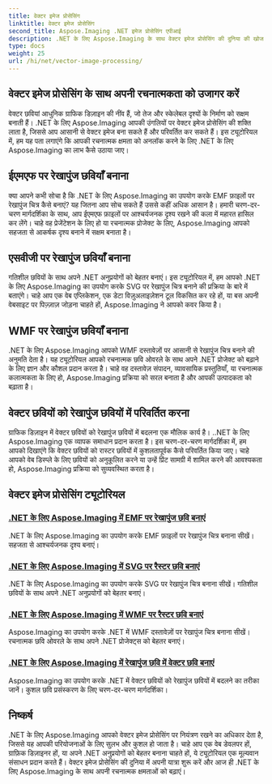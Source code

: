 ```yaml
---
title: वेक्टर इमेज प्रोसेसिंग
linktitle: वेक्टर इमेज प्रोसेसिंग
second_title: Aspose.Imaging .NET इमेज प्रोसेसिंग एपीआई
description: .NET के लिए Aspose.Imaging के साथ वेक्टर इमेज प्रोसेसिंग की दुनिया की खोज करें। वेक्टर छवियों को आसानी से बनाना और परिवर्तित करना सीखें। आज ही अपने .NET प्रोजेक्ट्स को बेहतर बनाएं!
type: docs
weight: 25
url: /hi/net/vector-image-processing/
---
```


## वेक्टर इमेज प्रोसेसिंग के साथ अपनी रचनात्मकता को उजागर करें

वेक्टर छवियां आधुनिक ग्राफिक डिज़ाइन की नींव हैं, जो तेज और स्केलेबल दृश्यों के निर्माण को सक्षम बनाती हैं। .NET के लिए Aspose.Imaging आपकी उंगलियों पर वेक्टर इमेज प्रोसेसिंग की शक्ति लाता है, जिससे आप आसानी से वेक्टर इमेज बना सकते हैं और परिवर्तित कर सकते हैं। इस ट्यूटोरियल में, हम यह पता लगाएंगे कि आपकी रचनात्मक क्षमता को अनलॉक करने के लिए .NET के लिए Aspose.Imaging का लाभ कैसे उठाया जाए।

## ईएमएफ पर रेखापुंज छवियाँ बनाना

क्या आपने कभी सोचा है कि .NET के लिए Aspose.Imaging का उपयोग करके EMF फ़ाइलों पर रेखापुंज चित्र कैसे बनाएं? यह जितना आप सोच सकते हैं उससे कहीं अधिक आसान है। हमारी चरण-दर-चरण मार्गदर्शिका के साथ, आप ईएमएफ फ़ाइलों पर आश्चर्यजनक दृश्य रखने की कला में महारत हासिल कर लेंगे। चाहे वह प्रेजेंटेशन के लिए हो या रचनात्मक प्रोजेक्ट के लिए, Aspose.Imaging आपको सहजता से आकर्षक दृश्य बनाने में सक्षम बनाता है।

## एसवीजी पर रेखापुंज छवियाँ बनाना

गतिशील छवियों के साथ अपने .NET अनुप्रयोगों को बेहतर बनाएं। इस ट्यूटोरियल में, हम आपको .NET के लिए Aspose.Imaging का उपयोग करके SVG पर रेखापुंज चित्र बनाने की प्रक्रिया के बारे में बताएंगे। चाहे आप एक वेब एप्लिकेशन, एक डेटा विज़ुअलाइज़ेशन टूल विकसित कर रहे हों, या बस अपनी वेबसाइट पर पिज़्ज़ाज़ जोड़ना चाहते हों, Aspose.Imaging ने आपको कवर किया है।

## WMF पर रेखापुंज छवियाँ बनाना

.NET के लिए Aspose.Imaging आपको WMF दस्तावेज़ों पर आसानी से रेखापुंज चित्र बनाने की अनुमति देता है। यह ट्यूटोरियल आपको रचनात्मक छवि ओवरले के साथ अपने .NET प्रोजेक्ट को बढ़ाने के लिए ज्ञान और कौशल प्रदान करता है। चाहे वह दस्तावेज़ संपादन, व्यावसायिक प्रस्तुतियाँ, या रचनात्मक कलात्मकता के लिए हो, Aspose.Imaging प्रक्रिया को सरल बनाता है और आपकी उत्पादकता को बढ़ाता है।

## वेक्टर छवियों को रेखापुंज छवियों में परिवर्तित करना

ग्राफिक डिज़ाइन में वेक्टर छवियों को रेखापुंज छवियों में बदलना एक मौलिक कार्य है। ..NET के लिए Aspose.Imaging एक व्यापक समाधान प्रदान करता है। इस चरण-दर-चरण मार्गदर्शिका में, हम आपको दिखाएंगे कि वेक्टर छवियों को रास्टर छवियों में कुशलतापूर्वक कैसे परिवर्तित किया जाए। चाहे आपको वेब डिस्प्ले के लिए छवियों को अनुकूलित करने या उन्हें प्रिंट सामग्री में शामिल करने की आवश्यकता हो, Aspose.Imaging प्रक्रिया को सुव्यवस्थित करता है।

## वेक्टर इमेज प्रोसेसिंग ट्यूटोरियल
### [.NET के लिए Aspose.Imaging में EMF पर रेखापुंज छवि बनाएं](./draw-raster-image-on-emf/)
.NET के लिए Aspose.Imaging का उपयोग करके EMF फ़ाइलों पर रेखापुंज चित्र बनाना सीखें। सहजता से आश्चर्यजनक दृश्य बनाएं।
### [.NET के लिए Aspose.Imaging में SVG पर रैस्टर छवि बनाएं](./draw-raster-image-on-svg/)
.NET के लिए Aspose.Imaging का उपयोग करके SVG पर रेखापुंज चित्र बनाना सीखें। गतिशील छवियों के साथ अपने .NET अनुप्रयोगों को बेहतर बनाएं।
### [.NET के लिए Aspose.Imaging में WMF पर रैस्टर छवि बनाएं](./draw-raster-image-on-wmf/)
Aspose.Imaging का उपयोग करके .NET में WMF दस्तावेज़ों पर रेखापुंज चित्र बनाना सीखें। रचनात्मक छवि ओवरले के साथ अपने .NET प्रोजेक्ट्स को बेहतर बनाएं।
### [.NET के लिए Aspose.Imaging में रेखापुंज छवि में वेक्टर छवि बनाएं](./draw-vector-image-to-raster-image/)
Aspose.Imaging का उपयोग करके .NET में वेक्टर छवियों को रेखापुंज छवियों में बदलने का तरीका जानें। कुशल छवि प्रसंस्करण के लिए चरण-दर-चरण मार्गदर्शिका।

## निष्कर्ष

.NET के लिए Aspose.Imaging आपको वेक्टर इमेज प्रोसेसिंग पर नियंत्रण रखने का अधिकार देता है, जिससे यह आपकी परियोजनाओं के लिए सुलभ और कुशल हो जाता है। चाहे आप एक वेब डेवलपर हों, ग्राफ़िक डिज़ाइनर हों, या अपने .NET अनुप्रयोगों को बेहतर बनाना चाहते हों, ये ट्यूटोरियल एक मूल्यवान संसाधन प्रदान करते हैं। वेक्टर इमेज प्रोसेसिंग की दुनिया में अपनी यात्रा शुरू करें और आज ही .NET के लिए Aspose.Imaging के साथ अपनी रचनात्मक क्षमताओं को बढ़ाएं।